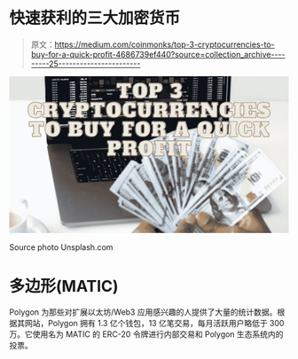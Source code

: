 # 快速获利的三大加密货币

> 原文：<https://medium.com/coinmonks/top-3-cryptocurrencies-to-buy-for-a-quick-profit-4686739ef440?source=collection_archive---------25----------------------->

![](img/93e03aca01e0e39f29a607a7c2c6055b.png)

Source photo Unsplash.com

# 多边形(MATIC)

Polygon 为那些对扩展以太坊/Web3 应用感兴趣的人提供了大量的统计数据。根据其网站，Polygon 拥有 1.3 亿个钱包，13 亿笔交易，每月活跃用户略低于 300 万。它使用名为 MATIC 的 ERC-20 令牌进行内部交易和 Polygon 生态系统内的投票。